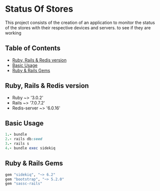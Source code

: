 # Status Of Stores

This project consists of the creation of an application to monitor the status of the stores with their respective devices and servers. to see if they are working

## Table of Contents
* [Ruby, Rails & Redis version](#rails-version)
* [Basic Usage](#basic-usage)
* [Ruby & Rails Gems](#rails-gems)


## Ruby, Rails & Redis version

* Ruby ~> '3.0.2'
* Rails ~> '7.0.7.2'
* Redis-server ~> '6.0.16'

## Basic Usage

```ruby
1.- bundle
2.- rails db:seed
3.- rails s
4.- bundle exec sidekiq
```

## Ruby & Rails Gems

```ruby
gem "sidekiq", "~> 6.2"
gem "bootstrap", "~> 5.2.0"
gem "sassc-rails"
```

